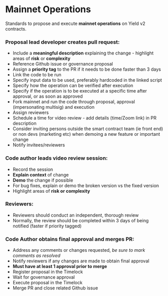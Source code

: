 # Mainnet Operations

Standards to propose and execute **mainnet operations** on Yield v2 contracts.

### Proposal lead developer creates pull request:
- Include a **meaningful description** explaining the change - highlight areas of **risk** or **complexity**
- Reference Github issue or governance proposal
- Assign a **priority tag** to the PR if it needs to be done faster than 3 days
- Link the code to be run
- Specify input data to be used, preferably hardcoded in the linked script
- Specify how the operation can be verified after execution
- Specify if the operation is to be executed at a specific time after approval, or as soon as approved
- Fork mainnet and run the code through proposal, approval (impersonating multisig) and execution
- Assign reviewers
- Schedule a time for video review - add details (time/Zoom link) in PR description
- Consider inviting persons outside the smart contract team (ie front end) or non devs (marketing etc) when demoing a new feature or important change
- Notify invitees/reviewers

### Code author leads video review session:
- Record the session
- **Explain context** of change
- **Demo** the change if possible
- For bug fixes, explain or demo the broken version vs the fixed version
- Highlight areas of **risk or complexity**

### Reviewers:
- Reviewers should conduct an independent, thorough review
- Normally, the review should be completed within 3 days of being notified (faster if priority tagged)

### Code Author obtains final approval and merges PR:
- Address any comments or changes requested, _be sure to mark comments as resolved_
- Notify reviewers if any changes are made to obtain final approval
- **Must have at least 1 approval prior to merge**
- Register proposal in the Timelock
- Wait for governance approval
- Execute proposal in the Timelock
- Merge PR and close related Github issue